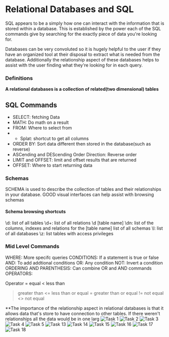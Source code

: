 # Relational Databases and SQL


SQL appears to be a simply how one can interact with the information that is stored within a database. This is established by the power each of the SQL commands give by searching for the exactly piece of data you're looking for.

Databases can be very convoluted so it is hugely helpful to the user if they have an organized tool at their disposal to extract what is needed from the database. Additionally the relationship aspect of these databases helps to assist with the user finding what they're looking for in each query.

### Definitions

**A relational databases is a collection of related(two dimensional) tables**

## SQL Commands

- SELECT: fetching Data
- MATH: Do math on a result
- FROM: Where to select from
- * Splat: shortcut to get all columns
- ORDER BY: Sort data different then stored in the database(such as reverse)
- ASCending and DEScending Order Direction: Reverse order
- LIMIT and OFFSET: limit and offset results that are returned
- OFFSET: Where to start returning data

### Schemas

SCHEMA is used to describe the collection of tables and their relationships in your database. GOOD visual interfaces can help assist with browsing schemas

#### Schema browsing shortcuts

\d: list of all tables
\d+: list of all relations 
\d [table name] \dn: list of the columns, indexes and relations for the [table name] list of all schemas 
\l: list of all databases
\z: list tables with access privileges

### Mid Level Commands

WHERE: More specifc queries
CONDITIONS: If a statement is true or false
AND: To add addtional conditions
OR: Any condition
NOT: Invert a condition
ORDERING AND PARENTHESIS: Can combine OR and AND commands
OPERATORS:

Operator
= equal
< less than
> greater than
<= less than or equal
>= greater than or equal
!= not equal
<> not equal

**The importance of the relationship aspect in relational databases is that it allows data that's store to have connection to other tables. If there weren't relationships all the data would be in one larg
![Task 1](/reading-notes/401-notes/Task-1.png)
![Task 2](/reading-notes/401-notes/Task-2.png)
![Task 3](/reading-notes/401-notes/Task-3.png)
![Task 4](/reading-notes/401-notes/Task-4.png)
![Task 5](/reading-notes/401-notes/Task-5.png)
![Task 13](/reading-notes/401-notes/Task-13.png)
![Task 14](/reading-notes/401-notes/Task-14.png)
![Task 15](/reading-notes/401-notes/Task-15.png)
![Task 16](/reading-notes/401-notes/Task-16.png)
![Task 17](/reading-notes/401-notes/Task-17.png)
![Task 18](/reading-notes/401-notes/Task-18.png)
